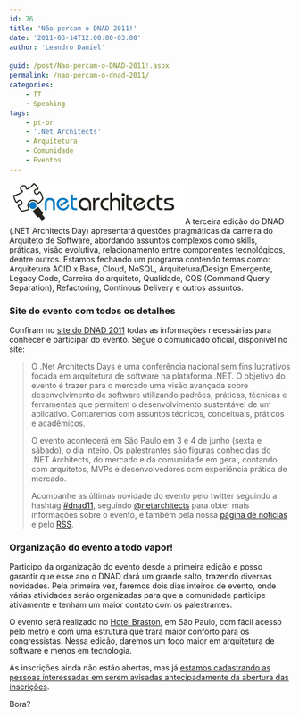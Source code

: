```yaml
---
id: 76
title: 'Não percam o DNAD 2011!'
date: '2011-03-14T12:00:00-03:00'
author: 'Leandro Daniel'

guid: /post/Nao-percam-o-DNAD-2011!.aspx
permalink: /nao-percam-o-dnad-2011/
categories:
    - IT
    - Speaking
tags:
    - pt-br
    - '.Net Architects'
    - Arquitetura
    - Comunidade
    - Eventos
---
```


[![DNA](/assets/pics/DNA_thumb.png "DNA")](/assets/pics/DNA.png)A terceira edição do DNAD (.NET Architects Day) apresentará questões pragmáticas da carreira do Arquiteto de Software, abordando assuntos complexos como skills, práticas, visão evolutiva, relacionamento entre componentes tecnológicos, dentre outros. Estamos fechando um programa contendo temas como: Arquitetura ACID x Base, Cloud, NoSQL, Arquitetura/Design Emergente, Legacy Code, Carreira do arquiteto, Qualidade, CQS (Command Query Separation), Refactoring, Continous Delivery e outros assuntos.

### Site do evento com todos os detalhes

Confiram no [site do DNAD 2011](http://dnad.dotnetarchitects.net/dnad/2011) todas as informações necessárias para conhecer e participar do evento. Segue o comunicado oficial, disponível no site:

> O .Net Architects Days é uma conferência nacional sem fins lucrativos focada em arquitetura de software na plataforma .NET. O objetivo do evento é trazer para o mercado uma visão avançada sobre desenvolvimento de software utilizando padrões, práticas, técnicas e ferramentas que permitem o desenvolvimento sustentável de um aplicativo. Contaremos com assuntos técnicos, conceituais, práticos e acadêmicos.
> 
> O evento acontecerá em São Paulo em 3 e 4 de junho (sexta e sábado), o dia inteiro. Os palestrantes são figuras conhecidas do .NET Architects, do mercado e da comunidade em geral, contando com arquitetos, MVPs e desenvolvedores com experiência prática de mercado.
> 
> Acompanhe as últimas novidade do evento pelo twitter seguindo a hashtag [\#dnad11](http://search.twitter.com/search?q=%23dnad11&lang=all), seguindo [@netarchitects](http://twitter.com/#%21/netarchitects) para obter mais informações sobre o evento, e também pela nossa [página de notícias](http://dnad.dotnetarchitects.net/dnad/2011/noticias/) e pelo [RSS](http://dnad.dotnetarchitects.net/dnad/2011/feed/).

### Organização do evento a todo vapor!

Participo da organização do evento desde a primeira edição e posso garantir que esse ano o DNAD dará um grande salto, trazendo diversas novidades. Pela primeira vez, faremos dois dias inteiros de evento, onde várias atividades serão organizadas para que a comunidade participe ativamente e tenham um maior contato com os palestrantes.

O evento será realizado no [Hotel Braston](http://www.braston.com/), em São Paulo, com fácil acesso pelo metrô e com uma estrutura que trará maior conforto para os congressistas. Nessa edição, daremos um foco maior em arquitetura de software e menos em tecnologia.

As inscrições ainda não estão abertas, mas já [estamos cadastrando as pessoas interessadas em serem avisadas antecipadamente da abertura das inscrições](http://dnad.dotnetarchitects.net/dnad/2011/inscricoes/).

Bora?
